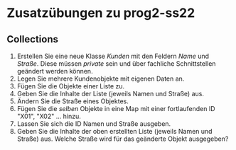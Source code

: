 # Zusatzübungen zu prog2-ss22
## Collections
1. Erstellen Sie eine neue Klasse *Kunden* mit den Feldern *Name* und *Straße*. Diese müssen *private* sein und über fachliche Schnittstellen geändert werden können.
2. Legen Sie mehrere Kundenobjekte mit eigenen Daten an.
3. Fügen Sie die Objekte einer Liste zu.
4. Geben Sie die Inhalte der Liste (jeweils Namen und Straße) aus.
5. Ändern Sie die Straße eines Objektes.
6. Fügen Sie die _selben_ Objekte in eine Map mit einer fortlaufenden ID "X01", "X02" ... hinzu.
7. Lassen Sie sich die ID Namen und Straße ausgeben.
8. Geben Sie die Inhalte der oben erstellten Liste (jeweils Namen und Straße) aus. Welche Straße wird für das geänderte Objekt ausgegeben?
